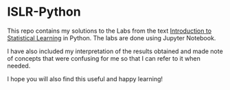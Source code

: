 # ISLR-Python

This repo contains my solutions to the Labs from the text [Introduction to Statistical Learning](https://www.statlearning.com/) in Python. The labs are done using Jupyter Notebook. 

I have also included my interpretation of the results obtained and made note of concepts that were confusing for me so that I can refer to it when needed. 

I hope you will also find this useful and happy learning!
